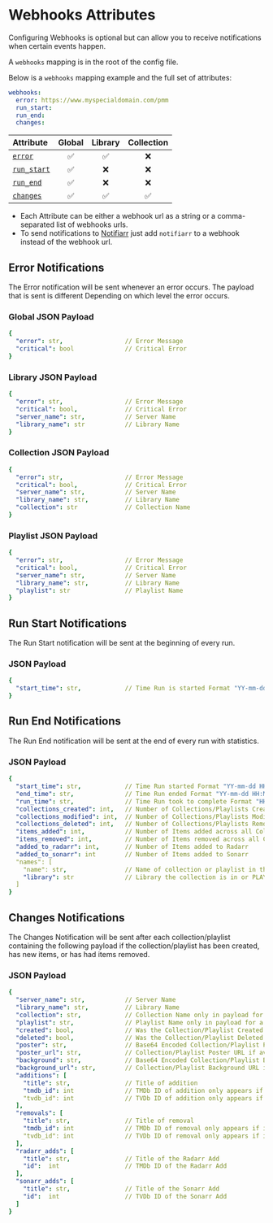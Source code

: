 # Webhooks Attributes

Configuring Webhooks is optional but can allow you to receive notifications when certain events happen.

A `webhooks` mapping is in the root of the config file.

Below is a `webhooks` mapping example and the full set of attributes:

```yaml
webhooks:
  error: https://www.myspecialdomain.com/pmm
  run_start:
  run_end:
  changes:
```

| Attribute                               | Global  | Library  | Collection |
|:----------------------------------------|:-------:|:--------:|:----------:|
| [`error`](#error-notifications)         | &#9989; | &#9989;  |  &#10060;  |
| [`run_start`](#run-start-notifications) | &#9989; | &#10060; |  &#10060;  |
| [`run_end`](#run-end-notifications)     | &#9989; | &#10060; |  &#10060;  |
| [`changes`](#changes-notifications)     | &#9989; | &#9989;  |  &#9989;   |

* Each Attribute can be either a webhook url as a string or a comma-separated list of webhooks urls.
* To send notifications to [Notifiarr](notifiarr) just add `notifiarr` to a webhook instead of the webhook url.

## Error Notifications

The Error notification will be sent whenever an error occurs. The payload that is sent is different Depending on which level the error occurs.

### Global JSON Payload

```yaml
{
  "error": str,                 // Error Message
  "critical": bool              // Critical Error
}
```

### Library JSON Payload

```yaml
{
  "error": str,                 // Error Message
  "critical": bool,             // Critical Error
  "server_name": str,           // Server Name
  "library_name": str           // Library Name
}
```

### Collection JSON Payload

```yaml
{
  "error": str,                 // Error Message
  "critical": bool,             // Critical Error
  "server_name": str,           // Server Name
  "library_name": str,          // Library Name
  "collection": str             // Collection Name
}
```

### Playlist JSON Payload

```yaml
{
  "error": str,                 // Error Message
  "critical": bool,             // Critical Error
  "server_name": str,           // Server Name
  "library_name": str,          // Library Name
  "playlist": str               // Playlist Name
}
```

## Run Start Notifications

The Run Start notification will be sent at the beginning of every run.

### JSON Payload

```yaml
{
  "start_time": str,            // Time Run is started Format "YY-mm-dd HH:MM:SS"
}
```

## Run End Notifications

The Run End notification will be sent at the end of every run with statistics.

### JSON Payload

```yaml
{
  "start_time": str,            // Time Run started Format "YY-mm-dd HH:MM:SS"
  "end_time": str,              // Time Run ended Format "YY-mm-dd HH:MM:SS"
  "run_time": str,              // Time Run took to complete Format "HH:MM"
  "collections_created": int,   // Number of Collections/Playlists Created
  "collections_modified": int,  // Number of Collections/Playlists Modified
  "collections_deleted": int,   // Number of Collections/Playlists Removed
  "items_added": int,           // Number of Items added across all Collections/Playlists
  "items_removed": int,         // Number of Items removed across all Collections/Playlists
  "added_to_radarr": int,       // Number of Items added to Radarr
  "added_to_sonarr": int        // Number of Items added to Sonarr
  "names": [
    "name": str,                // Name of collection or playlist in the run 
    "library": str              // Library the collection is in or PLAYLIST
  ]
}
```

## Changes Notifications

The Changes Notification will be sent after each collection/playlist containing the following payload if the collection/playlist has been created, has new items, or has had items removed.

### JSON Payload

```yaml
{
  "server_name": str,           // Server Name
  "library_name": str,          // Library Name
  "collection": str,            // Collection Name only in payload for a collection
  "playlist": str,              // Playlist Name only in payload for a playlist
  "created": bool,              // Was the Collection/Playlist Created on this run
  "deleted": bool,              // Was the Collection/Playlist Deleted on this run
  "poster": str,                // Base64 Encoded Collection/Playlist Poster if no poster_url is found
  "poster_url": str,            // Collection/Playlist Poster URL if avaiable
  "background": str,            // Base64 Encoded Collection/Playlist Background if no poster_url is found
  "background_url": str,        // Collection/Playlist Background URL if avaiable
  "additions": [
    "title": str,               // Title of addition
    "tmdb_id": int              // TMDb ID of addition only appears if it's a Movie
    "tvdb_id": int              // TVDb ID of addition only appears if it's a Show
  ],
  "removals": [
    "title": str,               // Title of removal
    "tmdb_id": int              // TMDb ID of removal only appears if it's a Movie
    "tvdb_id": int              // TVDb ID of removal only appears if it's a Show
  ],
  "radarr_adds": [
    "title": str,               // Title of the Radarr Add
    "id":  int                  // TMDb ID of the Radarr Add
  ],
  "sonarr_adds": [
    "title": str,               // Title of the Sonarr Add
    "id":  int                  // TVDb ID of the Sonarr Add
  ]
}
```
